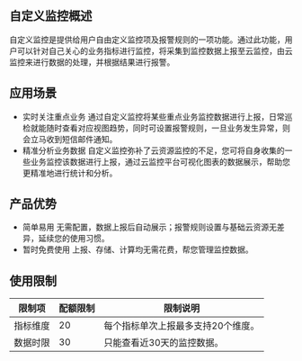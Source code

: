 ## 自定义监控概述
自定义监控是提供给用户自由定义监控项及报警规则的一项功能。通过此功能，用户可以针对自己关心的业务指标进行监控，将采集到监控数据上报至云监控，由云监控来进行数据的处理，并根据结果进行报警。
## 应用场景
- 实时关注重点业务  通过自定义监控将某些重点业务监控数据进行上报，日常巡检就能随时查看对应视图趋势，同时可设置报警规则，一旦业务发生异常，则会立马收到短信邮件通知。
- 精准分析业务数据  自定义监控弥补了云资源监控的不足，您可将自身收集的一些业务监控该数据进行上报，通过云监控平台可视化图表的数据展示，帮助您更精准地进行统计和分析。

##  产品优势
- 简单易用  无需配置，数据上报后自动展示；报警规则设置与基础云资源无差异，延续您的使用习惯。
- 暂时免费使用  上报、存储、计算均无需花费，帮您管理监控数据。

## 使用限制
限制项|配额限制|限制说明
--|--|--
指标维度|20|每个指标单次上报最多支持20个维度。
数据时限|30|只能查看近30天的监控数据。
